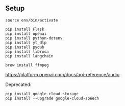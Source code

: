 ## Setup
```commandline
source env/bin/activate

pip install Flask
pip install openai
pip install python-dotenv
pip install yt_dlp
pip install pydub
pip install librosa
pip install langchain

brew install ffmpeg
```

https://platform.openai.com/docs/api-reference/audio

Deprecated:
```commandline
pip install google-cloud-storage
pip install --upgrade google-cloud-speech
```